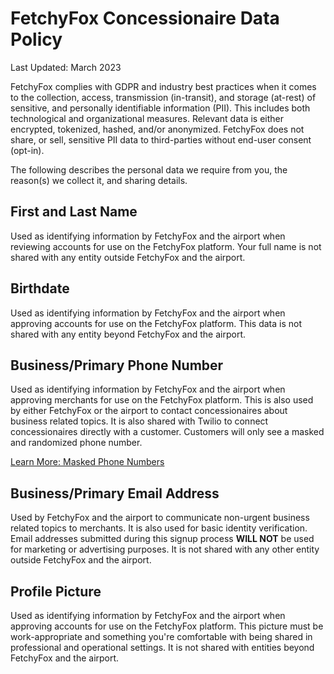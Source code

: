 # FetchyFox Concessionaire Data Policy

Last Updated: March 2023

FetchyFox complies with GDPR and industry best practices when it comes to the collection, access, transmission (in-transit), and storage (at-rest) of sensitive, and personally identifiable information (PII). This includes both technological and organizational measures. Relevant data is either encrypted, tokenized, hashed, and/or anonymized. FetchyFox does not share, or sell, sensitive PII data to third-parties without end-user consent (opt-in).

The following describes the personal data we require from you, the reason(s) we collect it, and sharing details.

## First and Last Name

Used as identifying information by FetchyFox and the airport when reviewing accounts for use on the FetchyFox platform. Your full name is not shared with any entity outside FetchyFox and the airport.

## Birthdate

Used as identifying information by FetchyFox and the airport when approving accounts for use on the FetchyFox platform. This data is not shared with any entity beyond FetchyFox and the airport.

## Business/Primary Phone Number

Used as identifying information by FetchyFox and the airport when approving merchants for use on the FetchyFox platform. This is also used by either FetchyFox or the airport to contact concessionaires about business related topics. It is also shared with Twilio to connect concessionaires directly with a customer. Customers will only see a masked and randomized phone number.

[Learn More: Masked Phone Numbers](https://www.twilio.com/docs/glossary/what-are-masked-phone-numbers)

## Business/Primary Email Address

Used by FetchyFox and the airport to communicate non-urgent business related topics to merchants. It is also used for basic identity verification. Email addresses submitted during this signup process **WILL NOT** be used for marketing or advertising purposes. It is not shared with any other entity outside FetchyFox and the airport.

## Profile Picture

Used as identifying information by FetchyFox and the airport when approving accounts for use on the FetchyFox platform. This picture must be work-appropriate and something you're comfortable with being shared in professional and operational settings. It is not shared with entities beyond FetchyFox and the airport.

